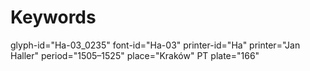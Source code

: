 # Keywords
glyph-id="Ha-03_0235"
font-id="Ha-03"
printer-id="Ha"
printer="Jan Haller"
period="1505–1525"
place="Kraków"
PT plate="166"
